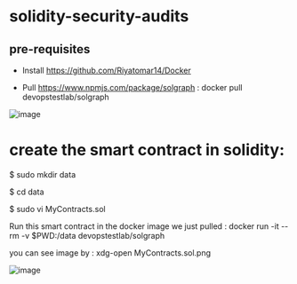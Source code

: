 # solidity-security-audits

## pre-requisites

* Install https://github.com/Riyatomar14/Docker

* Pull https://www.npmjs.com/package/solgraph : docker pull devopstestlab/solgraph
  
![image](https://github.com/Riyatomar14/solidity-security-audits/assets/143107173/0538e689-6d73-40e3-8a03-70f64be55e8c)

# create the smart contract in solidity:

$ sudo mkdir data

$ cd data

$ sudo vi MyContracts.sol

Run this smart contract in the docker image we just pulled : docker run -it --rm -v $PWD:/data devopstestlab/solgraph

you can see image by : xdg-open MyContracts.sol.png

![image](https://github.com/Riyatomar14/solidity-security-audits/assets/143107173/fe368de5-479c-4405-910e-d9f399d72cba)


